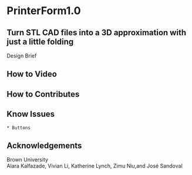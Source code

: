 # PrinterForm1.0

## Turn STL CAD files into a 3D approximation with just a little folding

Design Brief

## How to Video

## How to Contributes

## Know Issues
	* Buttons

## Acknowledgements
Brown University \
Alara Kalfazade, Vivian Li, Katherine Lynch, Zimu Niu,and José Sandoval
